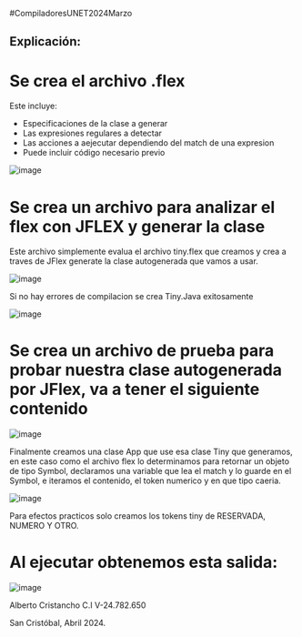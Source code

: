 #CompiladoresUNET2024Marzo

## Explicación:

# Se crea el archivo .flex

Este incluye:

- Especificaciones de la clase a generar
- Las expresiones regulares a detectar
- Las acciones a aejecutar dependiendo del match de una expresion
- Puede incluir código necesario previo

 ![image](https://github.com/AjCu/jflex-tiny/assets/33881631/4315614e-eefd-412c-83ac-b807dc29531b)



# Se crea un archivo para analizar el flex con JFLEX y generar la clase

Este archivo simplemente evalua el archivo tiny.flex que creamos y crea a traves de JFlex generate la clase autogenerada que vamos a usar.

![image](https://github.com/AjCu/jflex-tiny/assets/33881631/45d2330d-9fae-43ab-a40f-809c7577248f)


Si no hay errores de compilacion se crea Tiny.Java exitosamente

![image](https://github.com/AjCu/jflex-tiny/assets/33881631/916becbe-cd8b-4c21-89f4-244918c9a80c)


# Se crea un archivo de prueba para probar nuestra clase autogenerada por JFlex, va a tener el siguiente contenido

![image](https://github.com/AjCu/jflex-tiny/assets/33881631/3acb6b9a-c730-498c-ae31-dee05ac5553d)


Finalmente creamos una clase App que use esa clase Tiny que generamos, en este caso como el archivo flex lo determinamos para retornar un objeto de tipo Symbol, declaramos una variable que lea el match y lo guarde en el Symbol, e iteramos el contenido, el token numerico y en que tipo caeria.

![image](https://github.com/AjCu/jflex-tiny/assets/33881631/eb956f66-64af-4719-bc81-55fb1afb7a6c)



Para efectos practicos solo creamos los tokens tiny de RESERVADA, NUMERO Y OTRO.

# Al ejecutar obtenemos esta salida: 

![image](https://github.com/AjCu/jflex-tiny/assets/33881631/3feeaea8-05ec-48a3-ab3e-3eac22a4a1ac)



Alberto Cristancho C.I V-24.782.650

San Cristóbal, Abril 2024.

